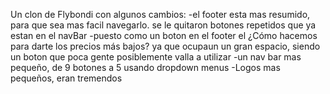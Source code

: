 Un clon de Flybondi
con algunos cambios:
  -el footer esta mas resumido, para que sea mas facil navegarlo.
  se le quitaron botones repetidos que ya estan en el navBar
  -puesto como un boton en el footer el ¿Cómo hacemos para darte los precios más bajos? 
  ya que ocupaun un gran espacio, siendo un boton que poca gente posiblemente valla a utilizar
  -un nav bar mas pequeño, de 9 botones a 5 usando dropdown menus
  -Logos mas pequeños, eran tremendos
